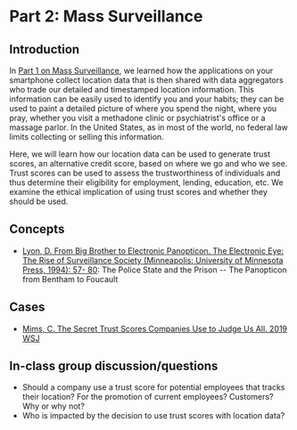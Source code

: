 # Part 2: Mass Surveillance

## Introduction

In [Part 1 on Mass Surveillance](module_06a.md), we learned how the applications on your smartphone collect location data that is then shared with data aggregators who trade our detailed and timestamped location information. This information can be easily used to identify you and your habits; they can be used to paint a detailed picture of where you spend the night, where you pray, whether you visit a methadone clinic or psychiatrist's office or a massage parlor. In the United States, as in most of the world, no federal law limits collecting or selling this information.

Here, we will learn how our location data can be used to generate trust scores, an alternative credit score, based on where we go and who we see. Trust scores can be used to assess the trustworthiness of individuals and thus determine their eligibility for employment, lending, education, etc. We examine the ethical implication of using trust scores and whether they should be used.

## Concepts

* [Lyon, D. From Big Brother to Electronic Panopticon. The Electronic Eye: The
Rise of Surveillance Society (Minneapolis: University of Minnesota Press, 1994): 57-
80](https://web.archive.org/web/20200520051607/https://home.fnal.gov/~annis/digirati/otherVoices/Lyon.html): The Police State and the Prison -- The Panopticon from Bentham to Foucault

## Cases

* [Mims, C. The Secret Trust Scores Companies Use to Judge Us All. 2019 WSJ](https://archive.md/wZrrg)

## In-class group discussion/questions

* Should a company use a trust score for potential employees that tracks their location? For the promotion of current employees? Customers? Why or why not?
* Who is impacted by the decision to use trust scores with location data?